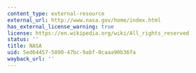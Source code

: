```yaml
---
content_type: external-resource
external_url: http://www.nasa.gov/home/index.html
has_external_license_warning: true
license: https://en.wikipedia.org/wiki/All_rights_reserved
status: ''
title: NASA
uid: 5ed64457-5890-47bc-9abf-0caaa90b36fa
wayback_url: ''
---
```

